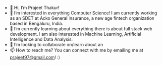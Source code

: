 - 👋 Hi, I’m Prajeet Thakur!
- 👀 I’m interested in everything Computer Science! I am currently working as an SDET at Acko General Insurance, a new age fintech organization based in Bengaluru, India.
- 🌱 I’m currently learning about everything there is about full stack web development. I am also interested in Machine Learning, Artificial Intelligence and Data Analysis.
- 💞️ I’m looking to collaborate on/learn about an
- 📫 How to reach me? You can connect with me by emailing me at prajeet97@gmail.com! :)

<!---
Prajeet1212/Prajeet1212 is a ✨ special ✨ repository because its `README.md` (this file) appears on your GitHub profile.
You can click the Preview link to take a look at your changes.
--->
